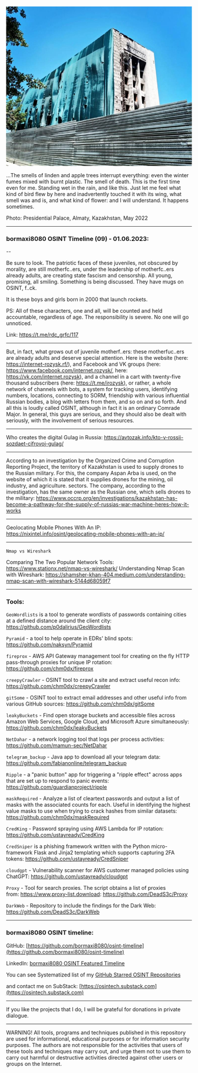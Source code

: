 ![alt text](img/09.jpg)

...The smells of linden and apple trees interrupt everything: even the winter fumes mixed with burnt plastic. The smell of death. This is the first time even for me. Standing wet in the rain, and like this. Just let me feel what kind of bird flew by here and inadvertently touched it with its wing, what smell was and is, and what kind of flower: and I will understand. It happens sometimes.

Photo: Presidential Palace, Almaty, Kazakhstan, May 2022

----
### bormaxi8080 OSINT Timeline (09) - 01.06.2023:

--

Be sure to look. The patriotic faces of these juveniles, not obscured by morality, are still motherfc..ers, under the leadership of motherfc..ers already adults, are creating state fascism and censorship. All young, promising, all smiling. Something is being discussed. They have mugs on OSINT, f..ck.

It is these boys and girls born in 2000 that launch rockets.

PS: All of these characters, one and all, will be counted and held accountable, regardless of age. 
The responsibility is severe. No one will go unnoticed.

Link: https://t.me/rdc_grfc/117

----

But, in fact, what grows out of juvenile motherf..ers: these motherfuc..ers are already adults and deserve special attention. Here is the website (here: https://internet-rozysk.rf/), and Facebook and VK groups (here: https://www.facebook.com/internet.rozysk/, here: https://vk.com/internet.rozysk), and a channel in a cart with twenty-five thousand subscribers (here: https://t.me/irozysk), or rather, a whole network of channels with bots, a system for tracking users, identifying numbers, locations, connecting to SORM, friendship with various influential Russian bodies, a blog with letters from them, and so on and so forth. And all this is loudly called OSINT, although in fact it is an ordinary Comrade Major. In general, this guys are serious, and they should also be dealt with seriously, with the involvement of serious resources.

----

Who creates the digital Gulag in Russia: https://avtozak.info/kto-v-rossii-sozdaet-cifrovoj-gulag/

----

According to an investigation by the Organized Crime and Corruption Reporting Project, the territory of Kazakhstan is used to supply drones to the Russian military. For this, the company Aspan Arba is used, on the website of which it is stated that it supplies drones for the mining, oil industry, and agriculture. sectors. The company, according to the investigation, has the same owner as the Russian one, which sells drones to the military: https://www.occrp.org/en/investigations/kazakhstan-has-become-a-pathway-for-the-supply-of-russias-war-machine-heres-how-it-works

----

Geolocating Mobile Phones With An IP: https://nixintel.info/osint/geolocating-mobile-phones-with-an-ip/

----

```Nmap vs Wireshark```

Comparing The Two Popular Network Tools: https://www.stationx.net/nmap-vs-wireshark/
Understanding Nmap Scan with Wireshark: https://shamsher-khan-404.medium.com/understanding-nmap-scan-with-wireshark-5144d68059f7

----

### Tools:

```GeoWordlists``` is a tool to generate wordlists of passwords containing cities at a defined distance around the client city: https://github.com/p0dalirius/GeoWordlists

```Pyramid``` - a tool to help operate in EDRs' blind spots: https://github.com/naksyn/Pyramid

```fireprox``` - AWS API Gateway management tool for creating on the fly HTTP pass-through proxies for unique IP rotation: https://github.com/chm0dx/fireprox

```creepyCrawler``` - OSINT tool to crawl a site and extract useful recon info: https://github.com/chm0dx/creepyCrawler

```gitSome``` - OSINT tool to extract email addresses and other useful info from various GitHub sources: https://github.com/chm0dx/gitSome

```leakyBuckets``` - Find open storage buckets and accessible files across Amazon Web Services, Google Cloud, and Microsoft Azure simultaneously: https://github.com/chm0dx/leakyBuckets

```NetDahar``` - a network logging tool that logs per process activities: https://github.com/mamun-sec/NetDahar

```telegram_backup``` - Java app to download all your telegram data: https://github.com/fabianonline/telegram_backup

```Ripple``` - a "panic button" app for triggering a "ripple effect" across apps that are set up to respond to panic events: https://github.com/guardianproject/ripple

```maskRequired``` - Analyze a list of cleartext passwords and output a list of masks with the associated counts for each. Useful in identifying the highest value masks to use when trying to crack hashes from similar datasets: https://github.com/chm0dx/maskRequired

```CredKing``` - Password spraying using AWS Lambda for IP rotation: https://github.com/ustayready/CredKing

```CredSniper``` is a phishing framework written with the Python micro-framework Flask and Jinja2 templating which supports capturing 2FA tokens: https://github.com/ustayready/CredSniper

```cloudgpt``` - Vulnerability scanner for AWS customer managed policies using ChatGPT: https://github.com/ustayready/cloudgpt

```Proxy``` - Tool for search proxies. The script obtains a list of proxies from: https://www.proxy-list.download: https://github.com/DeadS3c/Proxy

```DarkWeb``` - Repository to include the findings for the Dark Web: https://github.com/DeadS3c/DarkWeb

----
### bormaxi8080 OSINT timeline:

GitHub: [https://github.com/bormaxi8080/osint-timeline](https://github.com/bormaxi8080/osint-timeline)

LinkedIn: [bormaxi8080 OSINT Featured Timeline](https://www.linkedin.com/in/osintech/details/featured/)

You can see Systematized list of my [GitHub Starred OSINT Repositories](https://github.com/bormaxi8080/osint-repos-list)

and contact me on SubStack: [https://osintech.substack.com](https://osintech.substack.com)

----

If you like the projects that I do, I will be grateful for donations in private dialogue.

----

WARNING! All tools, programs and techniques published in this repository are used for informational, educational purposes or for information security purposes. The authors are not responsible for the activities that users of these tools and techniques may carry out, and urge them not to use them to carry out harmful or destructive activities directed against other users or groups on the Internet.